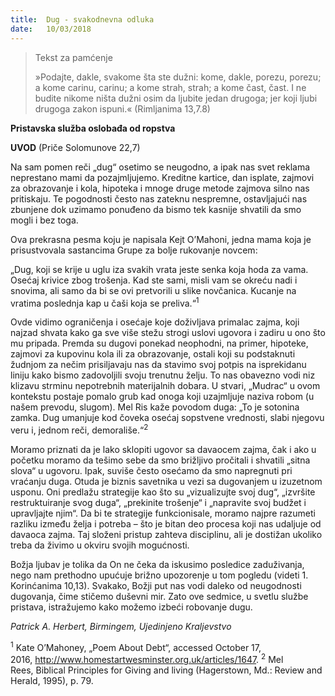 ```yaml
---
title:  Dug - svakodnevna odluka
date:   10/03/2018
---
```


> <p>Tekst za pamćenje</p>
> »Podajte, dakle, svakome šta ste dužni: kome, dakle, porezu, porezu; a kome carinu, carinu; a kome strah, strah; a kome čast, čast. I ne budite nikome ništa dužni osim da ljubite jedan drugoga; jer koji ljubi drugoga zakon ispuni.« (Rimljanima 13,7.8)

**Pristavska služba oslobađa od ropstva**

**UVOD** (Priče Solomunove  22,7)

Na sam pomen reči „dug“ osetimo se neugodno, a ipak nas svet reklama neprestano mami da pozajmljujemo. Kreditne kartice, dan isplate, zajmovi za obrazovanje i kola, hipoteka i mnoge druge metode zajmova silno nas pritiskaju. Te pogodnosti često nas zateknu nespremne, ostavljajući nas zbunjene dok uzimamo ponuđeno da bismo tek kasnije shvatili da smo mogli i bez toga.

Ova prekrasna pesma koju je napisala Kejt O’Mahoni,  jedna mama koja je prisustvovala sastancima Grupe za bolje rukovanje novcem:

„Dug, koji se krije u uglu iza svakih vrata jeste senka koja hoda za vama. Osećaj krivice zbog trošenja. Kad ste sami, misli vam se okreću nadi i snovima, ali samo da bi se ovi pretvorili u slike novčanica. Kucanje na vratima poslednja kap u čaši koja se preliva.“<sup>1</sup>

Ovde vidimo ograničenja i osećaje koje doživljava primalac zajma, koji najzad shvata kako ga sve više stežu strogi uslovi ugovora i zadiru u ono što mu pripada.
Premda su dugovi ponekad neophodni, na primer, hipoteke, zajmovi za kupovinu kola ili za obrazovanje, ostali koji su podstaknuti žudnjom za nečim prisiljavaju nas da stavimo svoj potpis na isprekidanu liniju kako bismo zadovoljili svoju trenutnu želju. To nas obavezno vodi niz klizavu strminu nepotrebnih materijalnih dobara. U stvari, „Mudrac“ u ovom kontekstu postaje pomalo grub kad onoga koji uzajmljuje naziva robom (u našem prevodu, slugom). Mel Ris kaže povodom duga: „To je sotonina zamka. Dug  umanjuje kod čoveka osećaj sopstvene vrednosti, slabi njegovu veru i, jednom reči, demorališe.“<sup>2</sup>

Moramo priznati da je lako sklopiti ugovor sa davaocem zajma, čak i ako u početku moramo da tešimo sebe da smo brižljivo pročitali i shvatili „sitna slova“ u ugovoru. Ipak, suviše često osećamo da smo napregnuti pri vraćanju duga. Otuda je biznis savetnika u vezi sa dugovanjem u izuzetnom usponu. Oni predlažu strategije kao što su „vizualizujte svoj dug“, „izvršite restruktuiranje svog duga“, „prekinite trošenje“ i „napravite svoj budžet i upravljajte njim“. Da bi te strategije funkcionisale, moramo najpre  razumeti razliku između želja i potreba – što je bitan deo procesa koji nas udaljuje od davaoca zajma. Taj složeni pristup zahteva disciplinu, ali je dostižan ukoliko treba da živimo u okviru svojih mogućnosti.

Božja ljubav je tolika da On ne čeka da iskusimo posledice zaduživanja, nego nam prethodno upućuje brižno upozorenje u tom pogledu (videti 1. Korinćanima 10,13). Svakako, Božji put nas vodi daleko od neugodnosti dugovanja, čime stičemo duševni mir. Zato ove sedmice, u svetlu službe pristava, istražujemo kako možemo izbeći robovanje dugu.

_Patrick A. Herbert, Birmingem, Ujedinjeno Kraljevstvo_

<sup>1</sup> Kate O’Mahoney, „Poem About Debt“, accessed October 17, 2016, http://www.homestartwesminster.org.uk/articles/1647.
<sup>2</sup> Mel Rees, Biblical Principles for Giving and living (Hagerstown, Md.: Review and Herald, 1995), p. 79.

